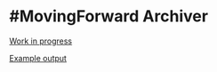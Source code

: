 # #MovingForward Archiver

[Work in progress](https://github.com/gshahbazian/movingforward-archiver/projects/1)

[Example output](https://www.dropbox.com/sh/m3i4zci3cwnve6z/AAB0V3x7xGh1vVE-jL7Aej6Ia?dl=0)
